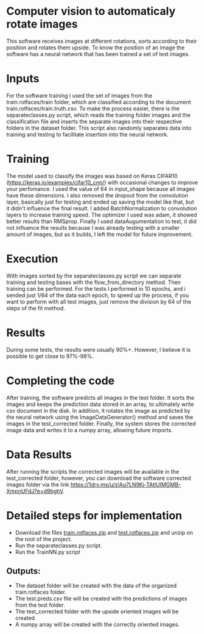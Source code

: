 # Computer vision to automaticaly rotate images
This software receives images at different rotations, sorts according to their position and rotates them upside.
To know the position of an image the software has a neural network that has been trained a set of test images.
# Inputs
For the software training i used the set of images from the train.rotfaces/train folder, 
which are classified according to the document train.rotfaces/train.truth.csv.
To make the process easier, there is the separateclasses.py script, which reads the training folder images and the 
classification file and inserts the separate images into their respective folders in the dataset folder. 
This script also randomly separates data into training and testing to facilitate insertion into the neural network.
# Training
The model used to classify the images was based on Keras CIFAR10 (https://keras.io/examples/cifar10_cnn/) 
with occasional changes to improve your perfomance.
I used the value of 64 in input_shape because all images have these dimensions. 
I also removed the dropout from the convolution layer, basically just for testing and ended up saving the model like that, 
but it didn't influence the final result.
I added BatchNormalization to convolution layers to increase training speed. 
The optimizer I used was adam, it showed better results than RMSprop.
Finally I used dataAugumentation to test, it did not influence the results because I was already testing with a smaller 
amount of images, but as it builds, I left the model for future improvement.
# Execution
With images sorted by the separateclasses.py script we can separate training and testing bases with the 
flow_from_directory method.
Then training can be performed. 
For the tests I performed in 10 epochs, and i sended just 1/64 of the data each epoch, 
to speed up the process, if you want to perform with all test images, just remove 
the division by 64 of the steps of the fit method.
# Results
During some tests, the results were usually 90%+. However, I believe it is possible to get close to 97%-98%.
# Completing the code
After training, the software predicts all images in the test folder. It sorts the images and keeps the
prediction data stored in an array, to ultimately write csv document in the disk. In addition, 
it rotates the image as predicted by the neural network using the ImageDataGenerator() method and 
saves the images in the test_corrected folder. Finally, 
the system stores the corrected image data and writes it to a numpy array, allowing future imports.
# Data Results
After running the scripts the corrected images will be available in the test_corrected folder, however, you can download the software corrected images folder via the link https://1drv.ms/u/s!Au7LN9Kj-TAtlUIMGMB-XmpnUFdJ?e=d9bghV.
# Detailed steps for implementation
- Download the files [train.rotfaces.zip](https://1drv.ms/u/s!Au7LN9Kj-TAtlUN0xnmDuklOp4J5?e=TPDCcC) and [test.rotfaces.zip](https://1drv.ms/u/s!Au7LN9Kj-TAtlUEeFR2PCU-KkrI3?e=O68P17) and unzip on the root of the project.
- Run the separateclasses.py script.
- Run the TrainNN.py script
## Outputs:
- The dataset folder will be created with the data of the organized train.rotfaces folder.
- The test.preds.csv file will be created with the predictions of images from the test folder.
- The test_corrected folder with the upside oriented images will be created.
- A numpy array will be created with the correctly oriented images.
